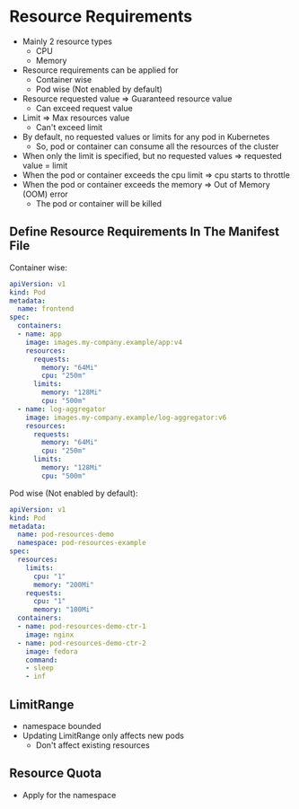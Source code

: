 # Resource Requirements

* Mainly 2 resource types
    * CPU
    * Memory
* Resource requirements can be applied for
    * Container wise
    * Pod wise (Not enabled by default)
* Resource requested value => Guaranteed resource value
    * Can exceed request value
* Limit => Max resources value
    * Can't exceed limit
* By default, no requested values or limits for any pod in Kubernetes
    * So, pod or container can consume all the resources of the cluster
* When only the limit is specified, but no requested values => requested value = limit
* When the pod or container exceeds the cpu limit => cpu starts to throttle
* When the pod or container exceeds the memory => Out of Memory (OOM) error
    * The pod or container will be killed

## Define Resource Requirements In The Manifest File

Container wise:

```yaml
apiVersion: v1
kind: Pod
metadata:
  name: frontend
spec:
  containers:
  - name: app
    image: images.my-company.example/app:v4
    resources:
      requests:
        memory: "64Mi"
        cpu: "250m"
      limits:
        memory: "128Mi"
        cpu: "500m"
  - name: log-aggregator
    image: images.my-company.example/log-aggregator:v6
    resources:
      requests:
        memory: "64Mi"
        cpu: "250m"
      limits:
        memory: "128Mi"
        cpu: "500m"
```

Pod wise (Not enabled by default):

```yaml
apiVersion: v1
kind: Pod
metadata:
  name: pod-resources-demo
  namespace: pod-resources-example
spec:
  resources:
    limits:
      cpu: "1"
      memory: "200Mi"
    requests:
      cpu: "1"
      memory: "100Mi"
  containers:
  - name: pod-resources-demo-ctr-1
    image: nginx
  - name: pod-resources-demo-ctr-2
    image: fedora
    command:
    - sleep
    - inf
```

## LimitRange

* namespace bounded
* Updating LimitRange only affects new pods
    * Don't affect existing resources

## Resource Quota

* Apply for the namespace